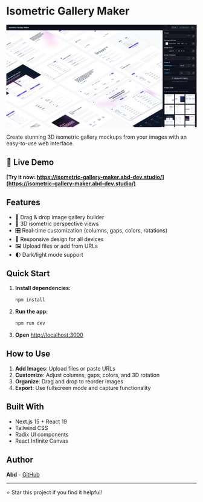 # Isometric Gallery Maker

![screenshot](screenshots/screenshot_1.png)

Create stunning 3D isometric gallery mockups from your images with an easy-to-use web interface.

## 🚀 Live Demo

**[Try it now: https://isometric-gallery-maker.abd-dev.studio/](https://isometric-gallery-maker.abd-dev.studio/)**

## Features

- 🎨 Drag & drop image gallery builder
- 📐 3D isometric perspective views
- 🎛️ Real-time customization (columns, gaps, colors, rotations)
- 📱 Responsive design for all devices
- 🖼️ Upload files or add from URLs
- 🌓 Dark/light mode support

## Quick Start

1. **Install dependencies:**

   ```bash
   npm install
   ```

2. **Run the app:**

   ```bash
   npm run dev
   ```

3. **Open** [http://localhost:3000](http://localhost:3000)

## How to Use

1. **Add Images**: Upload files or paste URLs
2. **Customize**: Adjust columns, gaps, colors, and 3D rotation
3. **Organize**: Drag and drop to reorder images
4. **Export**: Use fullscreen mode and capture functionality

## Built With

- Next.js 15 + React 19
- Tailwind CSS
- Radix UI components
- React Infinite Canvas

## Author

**Abd** - [GitHub](https://github.com/abdxdev)

---

⭐ Star this project if you find it helpful!
